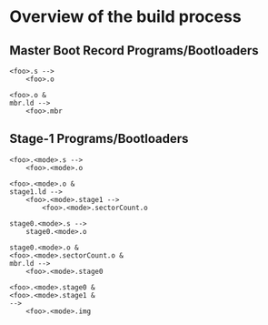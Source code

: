 # Overview of the build process

## Master Boot Record Programs/Bootloaders

```
<foo>.s -->
    <foo>.o

<foo>.o &
mbr.ld -->
    <foo>.mbr
```

## Stage-1 Programs/Bootloaders

```
<foo>.<mode>.s -->
    <foo>.<mode>.o

<foo>.<mode>.o &
stage1.ld -->
    <foo>.<mode>.stage1 -->
        <foo>.<mode>.sectorCount.o
```

```
stage0.<mode>.s -->
    stage0.<mode>.o

stage0.<mode>.o &
<foo>.<mode>.sectorCount.o &
mbr.ld -->
    <foo>.<mode>.stage0
```

```
<foo>.<mode>.stage0 &
<foo>.<mode>.stage1 &
-->
    <foo>.<mode>.img
```
